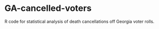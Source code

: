 # GA-cancelled-voters
R code for statistical analysis of death cancellations off Georgia voter rolls. 


